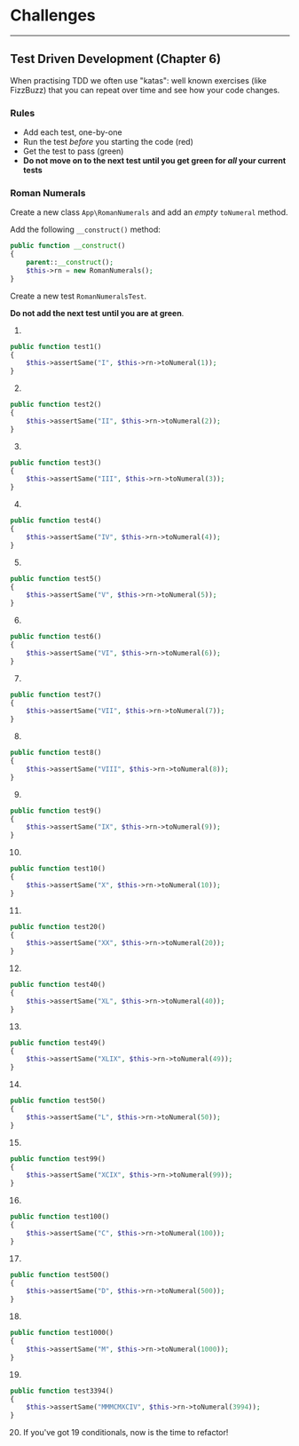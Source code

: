 # Challenges

---

## Test Driven Development (Chapter 6)

When practising TDD we often use "katas": well known exercises (like FizzBuzz) that you can repeat over time and see how your code changes.

### Rules

- Add each test, one-by-one
- Run the test *before* you starting the code (red)
- Get the test to pass (green)
- **Do not move on to the next test until you get green for *all* your current tests**


### Roman Numerals

Create a new class `App\RomanNumerals` and add an *empty* `toNumeral` method.

Add the following `__construct()` method:

```php
public function __construct()
{
    parent::__construct();
    $this->rn = new RomanNumerals();
}
```

Create a new test `RomanNumeralsTest`.

**Do not add the next test until you are at green**.

1)

```php
public function test1()
{
    $this->assertSame("I", $this->rn->toNumeral(1));
}
```

2)

```php
public function test2()
{
    $this->assertSame("II", $this->rn->toNumeral(2));
}
```

3)

```php
public function test3()
{
    $this->assertSame("III", $this->rn->toNumeral(3));
}
```

4)

```php
public function test4()
{
    $this->assertSame("IV", $this->rn->toNumeral(4));
}
```

5)

```php
public function test5()
{
    $this->assertSame("V", $this->rn->toNumeral(5));
}
```

6)

```php
public function test6()
{
    $this->assertSame("VI", $this->rn->toNumeral(6));
}
```

7)

```php
public function test7()
{
    $this->assertSame("VII", $this->rn->toNumeral(7));
}
```

8)

```php
public function test8()
{
    $this->assertSame("VIII", $this->rn->toNumeral(8));
}
```

9)

```php
public function test9()
{
    $this->assertSame("IX", $this->rn->toNumeral(9));
}
```

10)

```php
public function test10()
{
    $this->assertSame("X", $this->rn->toNumeral(10));
}
```

11)

```php
public function test20()
{
    $this->assertSame("XX", $this->rn->toNumeral(20));
}
```

12)

```php
public function test40()
{
    $this->assertSame("XL", $this->rn->toNumeral(40));
}
```

13)

```php
public function test49()
{
    $this->assertSame("XLIX", $this->rn->toNumeral(49));
}
```

14)

```php
public function test50()
{
    $this->assertSame("L", $this->rn->toNumeral(50));
}
```

15)

```php
public function test99()
{
    $this->assertSame("XCIX", $this->rn->toNumeral(99));
}
```

16)

```php
public function test100()
{
    $this->assertSame("C", $this->rn->toNumeral(100));
}
```

17)

```php
public function test500()
{
    $this->assertSame("D", $this->rn->toNumeral(500));
}
```

18)

```php
public function test1000()
{
    $this->assertSame("M", $this->rn->toNumeral(1000));
}
```

19)

```php
public function test3394()
{
    $this->assertSame("MMMCMXCIV", $this->rn->toNumeral(3994));
}
```

20) If you've got 19 conditionals, now is the time to refactor!
